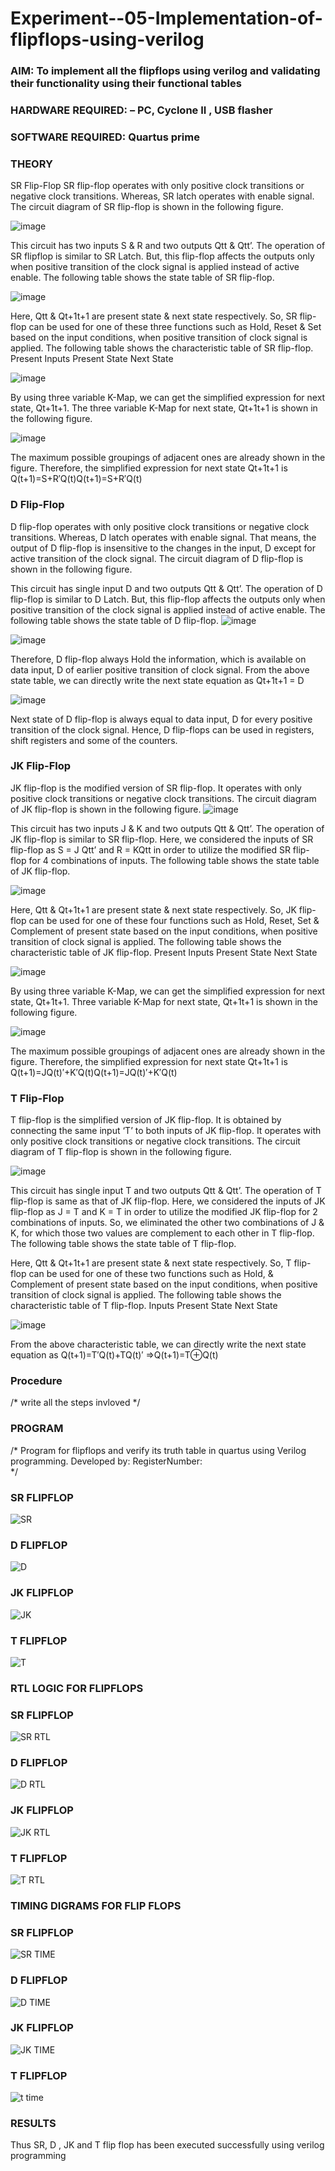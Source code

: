 # Experiment--05-Implementation-of-flipflops-using-verilog
### AIM: To implement all the flipflops using verilog and validating their functionality using their functional tables
### HARDWARE REQUIRED:  – PC, Cyclone II , USB flasher
### SOFTWARE REQUIRED:   Quartus prime
### THEORY 
SR Flip-Flop
SR flip-flop operates with only positive clock transitions or negative clock transitions. Whereas, SR latch operates with enable signal. The circuit diagram of SR flip-flop is shown in the following figure.

![image](https://user-images.githubusercontent.com/36288975/167910294-bb550548-b1dc-4cba-9044-31d9037d476b.png)

 
This circuit has two inputs S & R and two outputs Qtt & Qtt’. The operation of SR flipflop is similar to SR Latch. But, this flip-flop affects the outputs only when positive transition of the clock signal is applied instead of active enable.
The following table shows the state table of SR flip-flop.


![image](https://user-images.githubusercontent.com/36288975/167910648-ced88e69-869c-42e2-9718-a285a3902446.png)


Here, Qtt & Qt+1t+1 are present state & next state respectively. So, SR flip-flop can be used for one of these three functions such as Hold, Reset & Set based on the input conditions, when positive transition of clock signal is applied. The following table shows the characteristic table of SR flip-flop.
Present Inputs	Present State	Next State


![image](https://user-images.githubusercontent.com/36288975/167908180-5fc9d589-1cb5-41f5-b2c8-927e04f5f387.png)

By using three variable K-Map, we can get the simplified expression for next state, Qt+1t+1. The three variable K-Map for next state, Qt+1t+1 is shown in the following figure.

![image](https://user-images.githubusercontent.com/36288975/167908214-25b30a54-db20-4bcb-9385-5f93a1982a09.png)

 
The maximum possible groupings of adjacent ones are already shown in the figure. Therefore, the simplified expression for next state Qt+1t+1 is
Q(t+1)=S+R′Q(t)Q(t+1)=S+R′Q(t)


### D Flip-Flop
D flip-flop operates with only positive clock transitions or negative clock transitions. Whereas, D latch operates with enable signal. That means, the output of D flip-flop is insensitive to the changes in the input, D except for active transition of the clock signal. The circuit diagram of D flip-flop is shown in the following figure.
 
This circuit has single input D and two outputs Qtt & Qtt’. The operation of D flip-flop is similar to D Latch. But, this flip-flop affects the outputs only when positive transition of the clock signal is applied instead of active enable.
The following table shows the state table of D flip-flop.
![image](https://user-images.githubusercontent.com/36288975/167908342-e03f0cbb-5958-43bb-b74a-5e3ec2341675.png)

![image](https://user-images.githubusercontent.com/36288975/167910325-aeef0739-0a54-40e2-bebd-6f5fa0cad10e.png)



Therefore, D flip-flop always Hold the information, which is available on data input, D of earlier positive transition of clock signal. From the above state table, we can directly write the next state equation as
Qt+1t+1 = D



![image](https://user-images.githubusercontent.com/36288975/167908850-d39d07ba-7f9d-490a-b9f2-274e189fd047.png)

Next state of D flip-flop is always equal to data input, D for every positive transition of the clock signal. Hence, D flip-flops can be used in registers, shift registers and some of the counters.


### JK Flip-Flop
JK flip-flop is the modified version of SR flip-flop. It operates with only positive clock transitions or negative clock transitions. The circuit diagram of JK flip-flop is shown in the following figure.
![image](https://user-images.githubusercontent.com/36288975/167910378-d2d984a7-2815-4d17-8c41-ee4bdf59ec24.png) 

 
This circuit has two inputs J & K and two outputs Qtt & Qtt’. The operation of JK flip-flop is similar to SR flip-flop. Here, we considered the inputs of SR flip-flop as S = J Qtt’ and R = KQtt in order to utilize the modified SR flip-flop for 4 combinations of inputs.
The following table shows the state table of JK flip-flop.


![image](https://user-images.githubusercontent.com/36288975/167908575-59c35afb-50d3-46a2-888c-47478a3179d5.png)

Here, Qtt & Qt+1t+1 are present state & next state respectively. So, JK flip-flop can be used for one of these four functions such as Hold, Reset, Set & Complement of present state based on the input conditions, when positive transition of clock signal is applied. The following table shows the characteristic table of JK flip-flop.
Present Inputs	Present State	Next State

![image](https://user-images.githubusercontent.com/36288975/167908664-c854ffe9-0bd3-44c2-bfa6-e53928181c69.png)


By using three variable K-Map, we can get the simplified expression for next state, Qt+1t+1. Three variable K-Map for next state, Qt+1t+1 is shown in the following figure.
 
 
 ![image](https://user-images.githubusercontent.com/36288975/167908688-fa93c3e9-8323-4864-947d-c11d163d5a90.png)

The maximum possible groupings of adjacent ones are already shown in the figure. Therefore, the simplified expression for next state Qt+1t+1 is
Q(t+1)=JQ(t)′+K′Q(t)Q(t+1)=JQ(t)′+K′Q(t)



### T Flip-Flop
T flip-flop is the simplified version of JK flip-flop. It is obtained by connecting the same input ‘T’ to both inputs of JK flip-flop. It operates with only positive clock transitions or negative clock transitions. The circuit diagram of T flip-flop is shown in the following figure.

![image](https://user-images.githubusercontent.com/36288975/167911534-5f3c445d-bc68-46e2-9a9c-7efce5febc60.png)



This circuit has single input T and two outputs Qtt & Qtt’. The operation of T flip-flop is same as that of JK flip-flop. Here, we considered the inputs of JK flip-flop as J = T and K = T in order to utilize the modified JK flip-flop for 2 combinations of inputs. So, we eliminated the other two combinations of J & K, for which those two values are complement to each other in T flip-flop.
The following table shows the state table of T flip-flop.



Here, Qtt & Qt+1t+1 are present state & next state respectively. So, T flip-flop can be used for one of these two functions such as Hold, & Complement of present state based on the input conditions, when positive transition of clock signal is applied. The following table shows the characteristic table of T flip-flop.
Inputs	Present State	Next State


![image](https://user-images.githubusercontent.com/36288975/167909015-53aa9450-3f28-4202-887a-79d88228f8a0.png)

From the above characteristic table, we can directly write the next state equation as
Q(t+1)=T′Q(t)+TQ(t)′
⇒Q(t+1)=T⊕Q(t)

### Procedure
/* write all the steps invloved */



### PROGRAM 
/*
Program for flipflops  and verify its truth table in quartus using Verilog programming.
Developed by: 
RegisterNumber:  
*/
### SR FLIPFLOP
![SR](https://github.com/praveen2p/Experiment--05-Implementation-of-flipflops-using-verilog/assets/151658061/772b274a-555b-45dd-897d-694282688654)

### D FLIPFLOP
![D](https://github.com/praveen2p/Experiment--05-Implementation-of-flipflops-using-verilog/assets/151658061/72028672-4e61-43ad-b17e-09d91ad5a8ab)

### JK FLIPFLOP
![JK](https://github.com/praveen2p/Experiment--05-Implementation-of-flipflops-using-verilog/assets/151658061/49d72e01-9b4f-48cb-a670-ce252c30c8b7)

### T FLIPFLOP
![T](https://github.com/praveen2p/Experiment--05-Implementation-of-flipflops-using-verilog/assets/151658061/5865c1b1-2afe-446b-9c00-d9e6f0d5acc6)

### RTL LOGIC FOR FLIPFLOPS 
### SR FLIPFLOP
![SR RTL](https://github.com/praveen2p/Experiment--05-Implementation-of-flipflops-using-verilog/assets/151658061/fde69421-c4f9-4e73-b3db-e7ce1720203a)

### D FLIPFLOP
![D RTL](https://github.com/praveen2p/Experiment--05-Implementation-of-flipflops-using-verilog/assets/151658061/23c28a64-dfd8-4e26-89b8-b13070c1f09c)

### JK FLIPFLOP
![JK RTL](https://github.com/praveen2p/Experiment--05-Implementation-of-flipflops-using-verilog/assets/151658061/5be21d1e-3520-4650-89fa-71f167c2771e)

### T FLIPFLOP
![T RTL](https://github.com/praveen2p/Experiment--05-Implementation-of-flipflops-using-verilog/assets/151658061/d62e4fa8-4fec-4fbb-a07d-28a844914ff6)

### TIMING DIGRAMS FOR FLIP FLOPS 
### SR FLIPFLOP
![SR TIME](https://github.com/praveen2p/Experiment--05-Implementation-of-flipflops-using-verilog/assets/151658061/f94beb1f-d8d1-4af4-947f-e9b3b8d2363e)

### D FLIPFLOP
![D TIME](https://github.com/praveen2p/Experiment--05-Implementation-of-flipflops-using-verilog/assets/151658061/13936bc3-8491-4033-a367-21abb5c2fceb)

### JK FLIPFLOP
![JK TIME](https://github.com/praveen2p/Experiment--05-Implementation-of-flipflops-using-verilog/assets/151658061/f6410e2a-0fa0-470e-91f3-88798ada95ec)

### T FLIPFLOP
![t time](https://github.com/praveen2p/Experiment--05-Implementation-of-flipflops-using-verilog/assets/151658061/3bcfda67-23da-488b-a2aa-147529b2f802)

### RESULTS 
Thus SR, D , JK and T flip flop has been executed successfully using verilog programming
